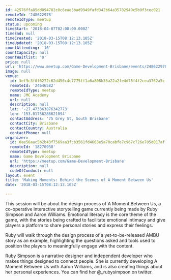 ```yaml
---
id: 42576ffa85dd094702c0c6eae5bad9949fafd342b64a35782949c5b0f3cec021
remoteId: '248622978'
remoteIdType: meetup
status: upcoming
timeStart: '2018-04-07T02:00:00.000Z'
timeEnd: null
timeCreated: '2018-03-15T08:12:13.105Z'
timeUpdated: '2018-03-15T08:12:13.105Z'
countAttending: '16'
countCapacity: null
countWaitlist: '0'
price: null
url: 'https://www.meetup.com/Game-Development-Brisbane/events/248622978/'
image: null
venue:
  id: 3ef9c3f0f6272c62d456c4c7775ff1a6a808b33a22a2fe4d75f4f2cea3762a5c
  remoteId: '24646582'
  remoteIdType: meetup
  name: JMC Academy
  url: null
  description: null
  lat: '-27.473363876342773'
  lon: '153.01756286621094'
  contactAddress: '75 Grey St, South Brisbane'
  contactCity: Brisbane
  contactCountry: Australia
  contactPhone: null
organizer:
  id: 0ae56aac5b2b43f7569aa3fcb3561fd4663e5a70cabfe7c967c726e705d017af
  remoteId: '18270938'
  remoteIdType: meetup
  name: Game Development Brisbane
  url: 'https://meetup.com/Game-Development-Brisbane'
  description: null
  codeOfConduct: null
layout: event
title: 'Making Moments: Behind the Scenes of A Moment Between Us'
date: '2018-03-15T08:12:13.105Z'

---
```

<p>This session will be about the design process of A Moment Between Us, a co-operative interactive storytelling game currently being made by Ruby Simpson and Aaron Williams. Emotional literacy is the core theme of the game, with the stories being crafted to facilitate emotional intimacy and give players a platform to share personal stories and express their feelings.</p> <p>Ruby will walk through the design process of a yet-to-be-released AMBU story as an example, highlighting the questions asked and tools used to position the players to meaningfully engage with the content.</p> <p>Ruby Simpson is a narrative designer and independent developer who makes things designed to connect people. She is currently developing A Moment Between Us with Aaron Williams, and is also creating things about her personal experiences. You can find her @_rubysimpson on twitter.</p>
